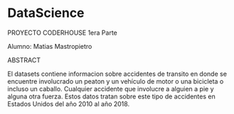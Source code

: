 # DataScience
PROYECTO CODERHOUSE 1era Parte

Alumno: Matias Mastropietro

ABSTRACT

El datasets contiene informacion sobre accidentes de transito en donde se encuentre involucrado un peaton y un vehículo de motor o una bicicleta o incluso un caballo. Cualquier accidente que involucre a alguien a pie y alguna otra fuerza. Estos datos tratan sobre este tipo de accidentes en Estados Unidos del año 2010 al año 2018.
